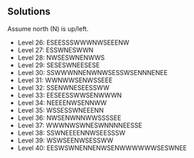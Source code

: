 ## Solutions
Assume north (N) is up/left.

* Level 26: ESEESSSWWWNWSEEENW
* Level 27: ESSWNESWWN
* Level 28: NWSESWNENWWS
* Level 29: SESESWNEESESE
* Level 30: SSWWWNNENWNWSESSWSENNNENEE
* Level 31: WWNWWSENWSSEEE
* Level 32: SSENWNESEESSWW
* Level 33: EESEESSWWSENWWWN
* Level 34: NEEEENWSENNWW
* Level 35: WSSESSWNEEENN
* Level 36: NWSENWNNWWSSSSEE
* Level 37: WWWNWSWNESWNNNNEESSE
* Level 38: SSWNEEEENNWSEESSSW
* Level 39: WSWSEENWSESSWW
* Level 40: EESWSWNENNENWSENWWWWWWSESWNEE